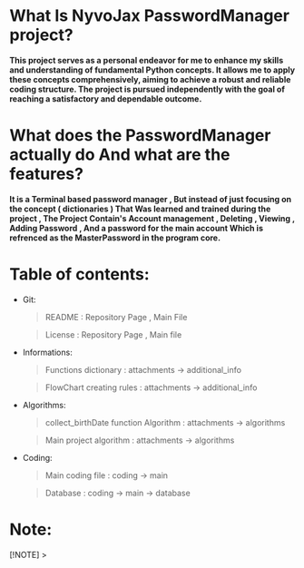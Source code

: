 # What Is NyvoJax PasswordManager project?

**This project serves as a personal endeavor for me to enhance my skills and understanding of fundamental Python concepts. It allows me to apply these concepts comprehensively, aiming to achieve a robust and reliable coding structure. The project is pursued independently with the goal of reaching a satisfactory and dependable outcome.**

# What does the PasswordManager actually do And what are the features? 
**It is a Terminal based password manager , But instead of just focusing on the concept ( dictionaries ) That Was learned and trained during the project ,
The Project Contain's Account management , Deleting , Viewing , Adding Password , And a password for the main account Which is refrenced as the MasterPassword in the program core.**

# Table of contents: 
- Git:
    > README : Repository Page , Main File
    
    > License : Repository Page , Main file

- Informations:
  > Functions dictionary : attachments -> additional_info
  
  > FlowChart creating rules : attachments -> additional_info

  
- Algorithms:
    > collect_birthDate function Algorithm : attachments -> algorithms
    
    > Main project algorithm : attachments -> algorithms

    
- Coding:
    > Main coding file : coding -> main
    
    > Database : coding -> main -> database



# Note:

[!NOTE] > 
